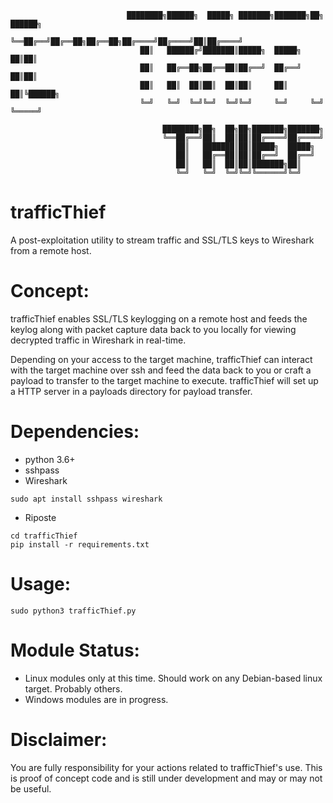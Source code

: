                               ████████╗██████╗  █████╗ ███████╗███████╗██╗ ██████╗
                              ╚══██╔══╝██╔══██╗██╔══██╗██╔════╝██╔════╝██║██╔════╝
                                 ██║   ██████╔╝███████║█████╗  █████╗  ██║██║     
                                 ██║   ██╔══██╗██╔══██║██╔══╝  ██╔══╝  ██║██║     
                                 ██║   ██║  ██║██║  ██║██║     ██║     ██║╚██████╗
                                 ╚═╝   ╚═╝  ╚═╝╚═╝  ╚═╝╚═╝     ╚═╝     ╚═╝ ╚═════╝

                                      ████████╗██╗  ██╗██╗███████╗███████╗                
                                      ╚══██╔══╝██║  ██║██║██╔════╝██╔════╝                
                                         ██║   ███████║██║█████╗  █████╗                  
                                         ██║   ██╔══██║██║██╔══╝  ██╔══╝                  
                                         ██║   ██║  ██║██║███████╗██║                     
                                         ╚═╝   ╚═╝  ╚═╝╚═╝╚══════╝╚═╝                                   

# trafficThief
A post-exploitation utility to stream traffic and SSL/TLS keys to Wireshark from a remote host.

# Concept:
trafficThief enables SSL/TLS keylogging on a remote host and feeds the keylog along with packet capture data back to you locally for viewing decrypted traffic in Wireshark in real-time.

Depending on your access to the target machine, trafficThief can interact with the target machine over ssh and feed the data back to you or craft a payload to transfer to the target machine to execute. trafficThief will set up a HTTP server in a payloads directory for payload transfer.

# Dependencies:
- python 3.6+
- sshpass
- Wireshark
```
sudo apt install sshpass wireshark
```
- Riposte
```
cd trafficThief
pip install -r requirements.txt
```

# Usage:
```
sudo python3 trafficThief.py
```

# Module Status:
- Linux modules only at this time. Should work on any Debian-based linux target. Probably others.
- Windows modules are in progress.

# Disclaimer:
You are fully responsibility for your actions related to trafficThief's use. This is proof of concept code and is still under development and may or may not be useful.
